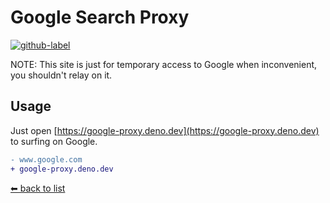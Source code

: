 # Google Search Proxy

[![github-label](https://img.shields.io/badge/gitub-000000?style=for-the-badge&logo=github)](https://github.com/vikiboss/deno-functions/tree/main/functions/google-proxy)

NOTE: This site is just for temporary access to Google when inconvenient, you shouldn't relay on it.

## Usage

Just open [https://google-proxy.deno.dev](https://google-proxy.deno.dev) to surfing on Google.

```diff
- www.google.com
+ google-proxy.deno.dev
```

[⬅ back to list](https://viki.deno.dev/)
